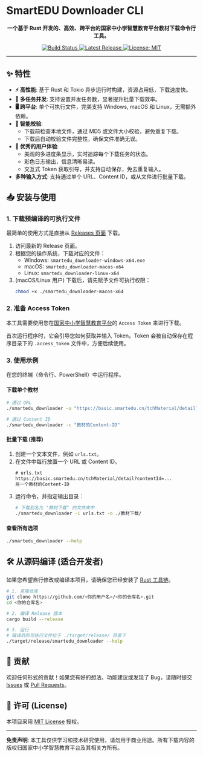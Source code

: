 # SmartEDU Downloader CLI

<p align="center">
  <strong>一个基于 Rust 开发的、高效、跨平台的国家中小学智慧教育平台教材下载命令行工具。</strong>
</p>

<p align="center">
    <a href="https://github.com/lss53/smartedu_downloader_cli/actions/workflows/release.yml">
        <img src="https://github.com/lss53/smartedu_downloader_cli/actions/workflows/release.yml/badge.svg" alt="Build Status">
    </a>
    <a href="https://github.com/lss53/smartedu_downloader_cli/releases/latest">
        <img src="https://img.shields.io/github/v/release/lss53/smartedu_downloader_cli" alt="Latest Release">
    </a>
    <a href="https://opensource.org/licenses/MIT">
        <img src="https://img.shields.io/badge/License-MIT-blue.svg" alt="License: MIT">
    </a>
</p>

---

## ✨ 特性

- **⚡ 高性能**: 基于 Rust 和 Tokio 异步运行时构建，资源占用低，下载速度快。
- **🔗 多任务并发**: 支持设置并发任务数，显著提升批量下载效率。
- **🖥️ 跨平台**: 单个可执行文件，完美支持 Windows, macOS 和 Linux，无需额外依赖。
- **🤖 智能校验**:
    - 下载前检查本地文件，通过 MD5 或文件大小校验，避免重复下载。
    - 下载后自动校验文件完整性，确保文件准确无误。
- **🎨 优秀的用户体验**:
    - 美观的多进度条显示，实时追踪每个下载任务的状态。
    - 彩色日志输出，信息清晰易读。
    - 交互式 Token 获取引导，并支持自动保存，免去重复输入。
- **多种输入方式**: 支持通过单个 URL、Content ID，或从文件进行批量下载。

## 📥 安装与使用

### 1. 下载预编译的可执行文件

最简单的使用方式是直接从 [Releases 页面](https://github.com/lss53/smartedu_downloader_cli/releases/latest) 下载。

1.  访问最新的 Release 页面。
2.  根据您的操作系统，下载对应的文件：
    -   Windows: `smartedu_downloader-windows-x64.exe`
    -   macOS: `smartedu_downloader-macos-x64`
    -   Linux: `smartedu_downloader-linux-x64`
3.  (macOS/Linux 用户) 下载后，请先赋予文件可执行权限：
    ```bash
    chmod +x ./smartedu_downloader-macos-x64
    ```

### 2. 准备 Access Token

本工具需要使用您在[国家中小学智慧教育平台](https://auth.smartedu.cn/uias/login)的 `Access Token` 来进行下载。

首次运行程序时，它会引导您如何获取并输入 Token。Token 会被自动保存在程序目录下的 `.access_token` 文件中，方便后续使用。

### 3. 使用示例

在您的终端（命令行、PowerShell）中运行程序。

#### 下载单个教材

```bash
# 通过 URL
./smartedu_downloader -u "https://basic.smartedu.cn/tchMaterial/detail?contentId=..."

# 通过 Content ID
./smartedu_downloader -c "教材的Content-ID"
```

#### 批量下载 (推荐)
1.  创建一个文本文件，例如 `urls.txt`。
2.  在文件中每行放置一个 URL 或 Content ID。
    ```txt
    # urls.txt
    https://basic.smartedu.cn/tchMaterial/detail?contentId=...
    另一个教材的Content-ID
    ```
3.  运行命令，并指定输出目录：
    ```bash
    # 下载到名为 "教材下载" 的文件夹中
    ./smartedu_downloader -i urls.txt -o ./教材下载/
    ```

#### 查看所有选项
```bash
./smartedu_downloader --help
```

## 🛠️ 从源码编译 (适合开发者)

如果您希望自行修改或编译本项目，请确保您已经安装了 [Rust 工具链](https://rustup.rs/)。

```bash
# 1. 克隆仓库
git clone https://github.com/<你的用户名>/<你的仓库名>.git
cd <你的仓库名>

# 2. 编译 Release 版本
cargo build --release

# 3. 运行
# 编译后的可执行文件位于 ./target/release/ 目录下
./target/release/smartedu_downloader --help
```

## 🤝 贡献

欢迎任何形式的贡献！如果您有好的想法、功能建议或发现了 Bug，请随时提交 [Issues](https://github.com/lss53/smartedu_downloader_cli/issues) 或 [Pull Requests](https://github.com/lss53/smartedu_downloader_cli/pulls)。

## 📝 许可 (License)

本项目采用 [MIT License](https://opensource.org/licenses/MIT) 授权。

---

**免责声明**: 本工具仅供学习和技术研究使用，请勿用于商业用途。所有下载内容的版权归国家中小学智慧教育平台及其相关方所有。

